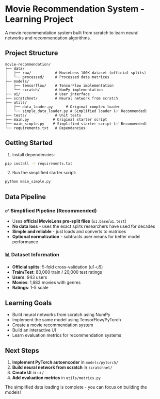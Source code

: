 # Movie Recommendation System - Learning Project

A movie recommendation system built from scratch to learn neural networks and recommendation algorithms.

## Project Structure

```
movie-recommendation/
├── data/
│   ├── raw/           # MovieLens 100K dataset (official splits)
│   └── processed/     # Processed data matrices
├── models/
│   ├── tensorflow/    # TensorFlow implementation
│   └── scratch/       # NumPy implementation
├── ui/                # User interface
├── scratchnet/        # Neural network from scratch
├── utils/
│   ├── data_loader.py      # Original complex loader
│   └── simple_data_loader.py # Simplified loader (✅ Recommended)
├── tests/             # Unit tests
├── main.py           # Original starter script
├── main_simple.py    # Simplified starter script (✅ Recommended)
└── requirements.txt   # Dependencies
```

## Getting Started

1. Install dependencies:
```bash
pip install -r requirements.txt
```

2. Run the simplified starter script:
```bash
python main_simple.py
```

## Data Pipeline

### ✅ **Simplified Pipeline (Recommended)**
- Uses **official MovieLens pre-split files** (`u1.base`/`u1.test`)
- **No data loss** - uses the exact splits researchers have used for decades
- **Simple and reliable** - just loads and converts to matrices
- **Optional normalization** - subtracts user means for better model performance

### 📊 **Dataset Information**
- **Official splits**: 5-fold cross-validation (u1-u5)
- **Train/Test**: 80,000 train / 20,000 test ratings
- **Users**: 943 users
- **Movies**: 1,682 movies with genres
- **Ratings**: 1-5 scale

## Learning Goals

- Build neural networks from scratch using NumPy
- Implement the same model using TensorFlow/PyTorch
- Create a movie recommendation system
- Build an interactive UI
- Learn evaluation metrics for recommendation systems

## Next Steps

1. **Implement PyTorch autoencoder** in `models/pytorch/`
2. **Build neural network from scratch** in `scratchnet/`
3. **Create UI** in `ui/`
4. **Add evaluation metrics** in `utils/metrics.py`

The simplified data loading is complete - you can focus on building the models!